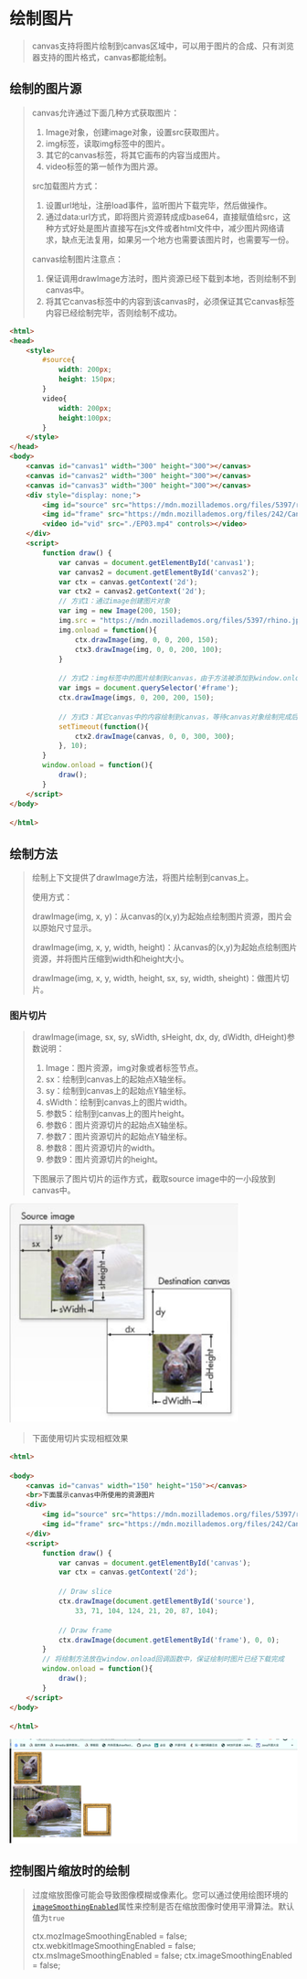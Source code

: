 # 绘制图片

> canvas支持将图片绘制到canvas区域中，可以用于图片的合成、只有浏览器支持的图片格式，canvas都能绘制。

## 绘制的图片源

>canvas允许通过下面几种方式获取图片：
>
>1. Image对象，创建image对象，设置src获取图片。
>2. img标签，读取img标签中的图片。
>3. 其它的canvas标签，将其它画布的内容当成图片。
>4. video标签的第一帧作为图片源。
>
>src加载图片方式：
>
>1. 设置url地址，注册load事件，监听图片下载完毕，然后做操作。
>2. 通过data:url方式，即将图片资源转成成base64，直接赋值给src，这种方式好处是图片直接写在js文件或者html文件中，减少图片网络请求，缺点无法复用，如果另一个地方也需要该图片时，也需要写一份。
>
>canvas绘制图片注意点：
>
>1. 保证调用drawImage方法时，图片资源已经下载到本地，否则绘制不到canvas中。
>2. 将其它canvas标签中的内容到该canvas时，必须保证其它canvas标签内容已经绘制完毕，否则绘制不成功。

```html
<html>
<head>
    <style>
        #source{
            width: 200px;
            height: 150px;
        }
        video{
            width: 200px;
            height:100px;
        }
    </style>
</head>
<body>
    <canvas id="canvas1" width="300" height="300"></canvas>
    <canvas id="canvas2" width="300" height="300"></canvas>
    <canvas id="canvas3" width="300" height="300"></canvas>
    <div style="display: none;">
        <img id="source" src="https://mdn.mozillademos.org/files/5397/rhino.jpg">
        <img id="frame" src="https://mdn.mozillademos.org/files/242/Canvas_picture_frame.png" width="132" height="150">
        <video id="vid" src="./EP03.mp4" controls></video>
    </div>
    <script>
        function draw() {
            var canvas = document.getElementById('canvas1');
            var canvas2 = document.getElementById('canvas2');
            var ctx = canvas.getContext('2d');
            var ctx2 = canvas2.getContext('2d');
            // 方式1：通过image创建图片对象
            var img = new Image(200, 150);
            img.src = "https://mdn.mozillademos.org/files/5397/rhino.jpg";
            img.onload = function(){
                ctx.drawImage(img, 0, 0, 200, 150); 
                ctx3.drawImage(img, 0, 0, 200, 100);
            }
      
            // 方式2：img标签中的图片绘制到canvas，由于方法被添加到window.onload中
            var imgs = document.querySelector('#frame');
            ctx.drawImage(imgs, 0, 200, 200, 150);

            // 方式3：其它canvas中的内容绘制到canvas，等待canvas对象绘制完成后，再绘制。
            setTimeout(function(){
                ctx2.drawImage(canvas, 0, 0, 300, 300);
            }, 10);
        }
        window.onload = function(){
            draw();
        }
    </script>
</body>

</html>
```



## 绘制方法

> 绘制上下文提供了drawImage方法，将图片绘制到canvas上。
>
> 
>
> 使用方式：
>
> drawImage(img, x, y)：从canvas的(x,y)为起始点绘制图片资源，图片会以原始尺寸显示。
>
> drawImage(img, x, y, width, height)：从canvas的(x,y)为起始点绘制图片资源，并将图片压缩到width和height大小。
>
> drawImage(img, x, y, width, height, sx, sy, width, sheight)：做图片切片。

### 图片切片

> drawImage(image, sx, sy, sWidth, sHeight, dx, dy, dWidth, dHeight)参数说明：
>
> 1. Image：图片资源，img对象或者标签节点。
> 2. sx：绘制到canvas上的起始点X轴坐标。
> 3. sy：绘制到canvas上的起始点Y轴坐标。
> 4. sWidth：绘制到canvas上的图片width。
> 5. 参数5：绘制到canvas上的图片height。
> 6. 参数6：图片资源切片的起始点X轴坐标。
> 7. 参数7：图片资源切片的起始点Y轴坐标。
> 8. 参数8：图片资源切片的width。
> 9. 参数9：图片资源切片的height。
>
> 下图展示了图片切片的运作方式，截取source image中的一小段放到canvas中。

<img src="media/002-绘制图片/image-20210105105919139.png" width=400>

 

> 下面使用切片实现相框效果

```html
<html>

<body>
    <canvas id="canvas" width="150" height="150"></canvas>
    <br>下面展示canvas中所使用的资源图片
    <div>
        <img id="source" src="https://mdn.mozillademos.org/files/5397/rhino.jpg" width="300" height="227">
        <img id="frame" src="https://mdn.mozillademos.org/files/242/Canvas_picture_frame.png" width="132" height="150">
    </div>
    <script>
        function draw() {
            var canvas = document.getElementById('canvas');
            var ctx = canvas.getContext('2d');

            // Draw slice
            ctx.drawImage(document.getElementById('source'),
                33, 71, 104, 124, 21, 20, 87, 104);

            // Draw frame
            ctx.drawImage(document.getElementById('frame'), 0, 0);
        }
        // 将绘制方法放在window.onload回调函数中，保证绘制时图片已经下载完成
        window.onload = function(){
            draw();
        }
    </script>
</body>

</html>
```

![image-20210105110828661](media/002-绘制图片/image-20210105110828661.png)



## 控制图片缩放时的绘制

> 过度缩放图像可能会导致图像模糊或像素化。您可以通过使用绘图环境的[`imageSmoothingEnabled`](https://developer.mozilla.org/zh-CN/docs/Web/API/CanvasRenderingContext2D/imageSmoothingEnabled)属性来控制是否在缩放图像时使用平滑算法。默认值为`true`
>
>  
>
> ctx.mozImageSmoothingEnabled = false;
> ctx.webkitImageSmoothingEnabled = false;
> ctx.msImageSmoothingEnabled = false;
> ctx.imageSmoothingEnabled = false;